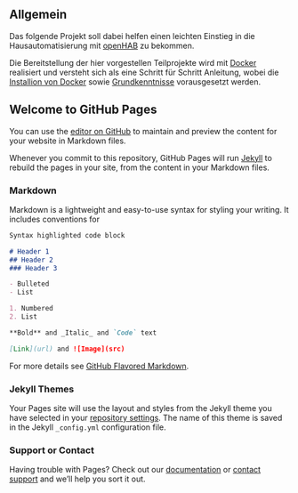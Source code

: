 ## Allgemein

Das folgende Projekt soll dabei helfen einen leichten Einstieg in die Hausautomatisierung mit [openHAB](https://www.openhab.org/) zu bekommen.

Die Bereitstellung der hier vorgestellen Teilprojekte wird mit [Docker](https://www.docker.com/) realisiert und versteht sich als eine Schritt für Schritt Anleitung, wobei die [Installion von Docker](https://docs.docker.com/get-docker/) sowie [Grundkenntnisse](https://docs.docker.com/get-started/) vorausgesetzt werden.


## Welcome to GitHub Pages

You can use the [editor on GitHub](https://github.com/mischmidt83/open-hab-automation/edit/main/docs/index.md) to maintain and preview the content for your website in Markdown files.

Whenever you commit to this repository, GitHub Pages will run [Jekyll](https://jekyllrb.com/) to rebuild the pages in your site, from the content in your Markdown files.

### Markdown

Markdown is a lightweight and easy-to-use syntax for styling your writing. It includes conventions for

```markdown
Syntax highlighted code block

# Header 1
## Header 2
### Header 3

- Bulleted
- List

1. Numbered
2. List

**Bold** and _Italic_ and `Code` text

[Link](url) and ![Image](src)
```

For more details see [GitHub Flavored Markdown](https://guides.github.com/features/mastering-markdown/).

### Jekyll Themes

Your Pages site will use the layout and styles from the Jekyll theme you have selected in your [repository settings](https://github.com/mischmidt83/open-hab-automation/settings). The name of this theme is saved in the Jekyll `_config.yml` configuration file.

### Support or Contact

Having trouble with Pages? Check out our [documentation](https://docs.github.com/categories/github-pages-basics/) or [contact support](https://support.github.com/contact) and we’ll help you sort it out.
